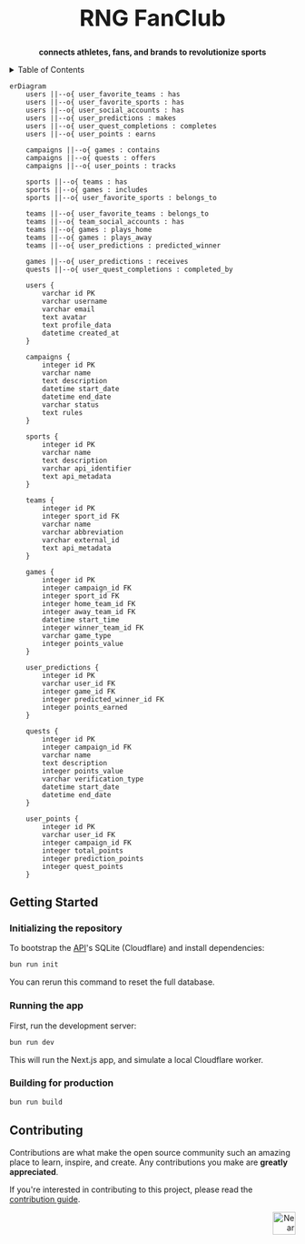 <!-- markdownlint-disable MD014 -->
<!-- markdownlint-disable MD033 -->
<!-- markdownlint-disable MD041 -->
<!-- markdownlint-disable MD029 -->

<div align="center">

<h1 style="font-size: 2.5rem; font-weight: bold;">RNG FanClub</h1>

  <p>
    <strong>connects athletes, fans, and brands to revolutionize sports</strong>
  </p>

</div>

<details>
  <summary>Table of Contents</summary>

- [Getting Started](#getting-started)
  - [Initializing the repository](#initializing-the-repository)
  - [Running the app](#running-the-app)
  - [Building for production](#building-for-production)
- [Contributing](#contributing)

</details>

```mermaid
erDiagram
    users ||--o{ user_favorite_teams : has
    users ||--o{ user_favorite_sports : has
    users ||--o{ user_social_accounts : has
    users ||--o{ user_predictions : makes
    users ||--o{ user_quest_completions : completes
    users ||--o{ user_points : earns

    campaigns ||--o{ games : contains
    campaigns ||--o{ quests : offers
    campaigns ||--o{ user_points : tracks

    sports ||--o{ teams : has
    sports ||--o{ games : includes
    sports ||--o{ user_favorite_sports : belongs_to

    teams ||--o{ user_favorite_teams : belongs_to
    teams ||--o{ team_social_accounts : has
    teams ||--o{ games : plays_home
    teams ||--o{ games : plays_away
    teams ||--o{ user_predictions : predicted_winner

    games ||--o{ user_predictions : receives
    quests ||--o{ user_quest_completions : completed_by

    users {
        varchar id PK
        varchar username
        varchar email
        text avatar
        text profile_data
        datetime created_at
    }

    campaigns {
        integer id PK
        varchar name
        text description
        datetime start_date
        datetime end_date
        varchar status
        text rules
    }

    sports {
        integer id PK
        varchar name
        text description
        varchar api_identifier
        text api_metadata
    }

    teams {
        integer id PK
        integer sport_id FK
        varchar name
        varchar abbreviation
        varchar external_id
        text api_metadata
    }

    games {
        integer id PK
        integer campaign_id FK
        integer sport_id FK
        integer home_team_id FK
        integer away_team_id FK
        datetime start_time
        integer winner_team_id FK
        varchar game_type
        integer points_value
    }

    user_predictions {
        integer id PK
        varchar user_id FK
        integer game_id FK
        integer predicted_winner_id FK
        integer points_earned
    }

    quests {
        integer id PK
        integer campaign_id FK
        varchar name
        text description
        integer points_value
        varchar verification_type
        datetime start_date
        datetime end_date
    }

    user_points {
        integer id PK
        varchar user_id FK
        integer campaign_id FK
        integer total_points
        integer prediction_points
        integer quest_points
    }
```

## Getting Started

### Initializing the repository

To bootstrap the [API](./apps/api)'s SQLite (Cloudflare) and install dependencies:

```bash
bun run init
```

You can rerun this command to reset the full database.

### Running the app

First, run the development server:

```bash
bun run dev
```

This will run the Next.js app, and simulate a local Cloudflare worker.

### Building for production

```bash
bun run build
```

## Contributing

Contributions are what make the open source community such an amazing place to learn, inspire, and create. Any contributions you make are **greatly appreciated**.

If you're interested in contributing to this project, please read the [contribution guide](./CONTRIBUTING).

<div align="right">
<a href="https://nearbuilders.org" target="_blank">
<img
  src="https://builders.mypinata.cloud/ipfs/QmWt1Nm47rypXFEamgeuadkvZendaUvAkcgJ3vtYf1rBFj"
  alt="Near Builders"
  height="40"
/>
</a>
</div>
